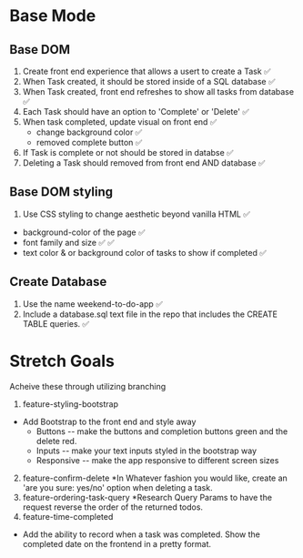 # Base Mode

## Base DOM
1. Create front end experience that allows a usert to create a Task ✅
2. When Task created, it should be stored inside of a SQL database ✅
3. When Task created, front end refreshes to show all tasks from database ✅
4. Each Task should have an option to 'Complete' or 'Delete' ✅
5. When task completed, update visual on front end ✅
    * change background color ✅
    * removed complete button ✅
6. If Task is complete or not should be stored in databse ✅
7. Deleting a Task should removed from front end AND database ✅

## Base DOM styling
1. Use CSS styling to change aesthetic beyond vanilla HTML ✅
  * background-color of the page ✅
  * font family and size ✅ ✅
  * text color & or background color of tasks to show if completed ✅

## Create Database
1. Use the name weekend-to-do-app ✅
2. Include a database.sql text file in the repo that includes the CREATE TABLE queries. ✅

# Stretch Goals
Acheive these through utilizing branching
1. feature-styling-bootstrap
  * Add Bootstrap to the front end and style away
    - Buttons -- make the buttons and completion buttons green and the delete red.
    - Inputs -- make your text inputs styled in the bootstrap way
    - Responsive -- make the app responsive to different screen sizes
2. feature-confirm-delete
  *In Whatever fashion you would like, create an 'are you sure: yes/no' option when deleting a task.
3. feature-ordering-task-query
  *Research Query Params to have the request reverse the order of the returned todos.
4. feature-time-completed
  * Add the ability to record when a task was completed. Show the completed date on the frontend in a pretty format.

